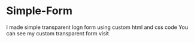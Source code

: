 # Simple-Form
I made simple transparent logn form using custom html and css code
You can see my custom transparent form visit
